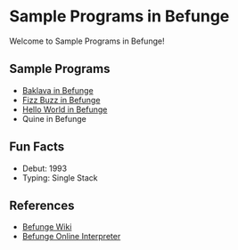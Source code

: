 # Sample Programs in Befunge

Welcome to Sample Programs in Befunge!

## Sample Programs

- [Baklava in Befunge](https://github.com/TheRenegadeCoder/sample-programs-website/issues/362)
- [Fizz Buzz in Befunge](https://sample-programs.therenegadecoder.com/projects/fizz-buzz/befunge/)
- [Hello World in Befunge](https://therenegadecoder.com/code/hello-world-in-befunge/)
- Quine in Befunge

## Fun Facts

- Debut: 1993
- Typing: Single Stack

## References

- [Befunge Wiki](https://en.wikipedia.org/wiki/Befunge)
- [Befunge Online Interpreter](https://www.bedroomlan.org/tools/befunge-playground#prog=hello,mode=run)
